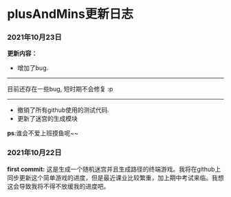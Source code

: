 # plusAndMins更新日志

### 2021年10月23日 
**更新内容：**
* 增加了bug.

- - -

目前还存在一些bug, 短时期不会修复 :p

- - -

* 撤销了所有github使用的测试代码.
* 更新了迷宫的生成模块

**ps**:谁会不爱上班摸鱼呢~~
### 2021年10月22日
**first commit:**
这是生成一个随机迷宫并且生成路径的终端游戏。我将在github上同步更新这个简单游戏的进度，但是最近课业比较繁重，加上期中考试来临。我想这会导致我将不得不放缓我的进度吧。